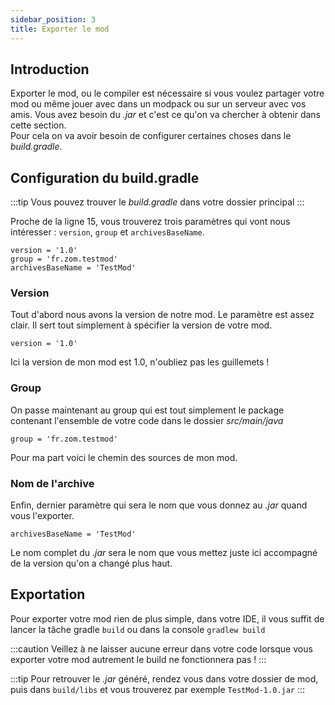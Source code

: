 ```yaml
---
sidebar_position: 3
title: Exporter le mod
---
```


## Introduction

Exporter le mod, ou le compiler est nécessaire si vous voulez partager votre mod
ou même jouer avec dans un modpack ou sur un serveur avec vos amis. Vous avez besoin
du *.jar* et c'est ce qu'on va chercher à obtenir dans cette section.  
Pour cela on va avoir besoin de configurer certaines choses dans le *build.gradle*.

## Configuration du build.gradle

:::tip
Vous pouvez trouver le *build.gradle* dans votre dossier principal
:::

Proche de la ligne 15, vous trouverez trois paramètres qui vont nous intéresser : 
``version``, ``group`` et ``archivesBaseName``.

````text
version = '1.0'
group = 'fr.zom.testmod'
archivesBaseName = 'TestMod'
````

### Version

Tout d'abord nous avons la version de notre mod. Le paramètre est assez clair.
Il sert tout simplement à spécifier la version de votre mod.

````text
version = '1.0'
````

Ici la version de mon mod est 1.0, n'oubliez pas les guillemets !

### Group

On passe maintenant au group qui est tout simplement le package contenant l'ensemble
de votre code dans le dossier *src/main/java*

````text
group = 'fr.zom.testmod'
````

Pour ma part voici le chemin des sources de mon mod.

### Nom de l'archive

Enfin, dernier paramètre qui sera le nom que vous donnez au *.jar* quand vous l'exporter.

````text
archivesBaseName = 'TestMod'
````

Le nom complet du *.jar* sera le nom que vous mettez juste ici accompagné de la version
qu'on a changé plus haut.

## Exportation

Pour exporter votre mod rien de plus simple, dans votre IDE, il vous suffit de lancer
la tâche gradle `build` ou dans la console `gradlew build`

:::caution
Veillez à ne laisser aucune erreur dans votre code lorsque vous exporter votre mod
autrement le build ne fonctionnera pas !
:::

:::tip
Pour retrouver le *.jar* généré, rendez vous dans votre dossier de mod, puis dans
`build/libs` et vous trouverez par exemple `TestMod-1.0.jar`
:::